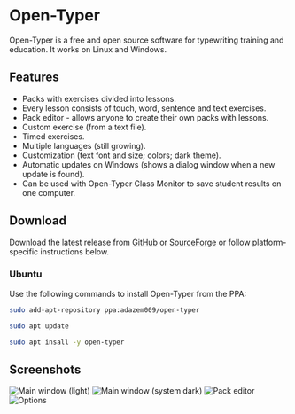 # Open-Typer

Open-Typer is a free and open source software for typewriting training and education.
It works on Linux and Windows.

## Features
* Packs with exercises divided into lessons.
* Every lesson consists of touch, word, sentence and text exercises.
* Pack editor - allows anyone to create their own packs with lessons.
* Custom exercise (from a text file).
* Timed exercises.
* Multiple languages (still growing).
* Customization (text font and size; colors; dark theme).
* Automatic updates on Windows (shows a dialog window when a new update is found).
* Can be used with Open-Typer Class Monitor to save student results on one computer.

## Download
Download the latest release from [GitHub](https://github.com/Open-Typer/Open-Typer/releases/latest) or [SourceForge](https://sourceforge.net/projects/open-typer/) or follow platform-specific instructions below.
### Ubuntu
Use the following commands to install Open-Typer from the PPA:

```bash
sudo add-apt-repository ppa:adazem009/open-typer

sudo apt update

sudo apt insall -y open-typer
```

## Screenshots
![Main window (light)](main/main_window_light.png)
![Main window (system dark)](main/main_window_system_dark.png)
![Pack editor](main/pack_editor_system_dark.png)
![Options](optionsWindow.png)
